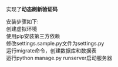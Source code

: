 实现了**动态刷新验证码**<br>

安装步骤如下:<br>
创建虚拟环境<br>
使用pip安装第三方依赖<br>
修改settings.sample.py文件为settings.py<br>
运行migrate命令，创建数据库和数据表<br>
运行python manage.py runserver启动服务器
